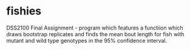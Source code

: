 # fishies
DSS2100 Final Assignment - program which features a functiion which draws bootstrap replicates and finds the mean bout length for fish with mutant and wild type genotypes in the 95% confidence interval.
